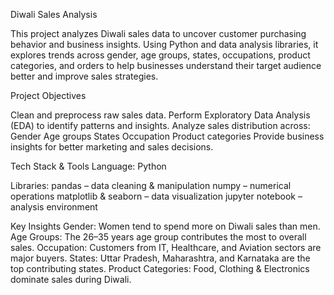 Diwali Sales Analysis

This project analyzes Diwali sales data to uncover customer purchasing behavior and business insights. Using Python and data analysis libraries, it explores trends across gender, age groups, states, occupations, product categories, and orders to help businesses understand their target audience better and improve sales strategies.

Project Objectives

Clean and preprocess raw sales data.
Perform Exploratory Data Analysis (EDA) to identify patterns and insights.
Analyze sales distribution across:
Gender
Age groups
States
Occupation
Product categories
Provide business insights for better marketing and sales decisions.

Tech Stack & Tools
Language: Python

Libraries:
pandas – data cleaning & manipulation
numpy – numerical operations
matplotlib & seaborn – data visualization
jupyter notebook – analysis environment

Key Insights
Gender: Women tend to spend more on Diwali sales than men.
Age Groups: The 26–35 years age group contributes the most to overall sales.
Occupation: Customers from IT, Healthcare, and Aviation sectors are major buyers.
States: Uttar Pradesh, Maharashtra, and Karnataka are the top contributing states.
Product Categories: Food, Clothing & Electronics dominate sales during Diwali.
